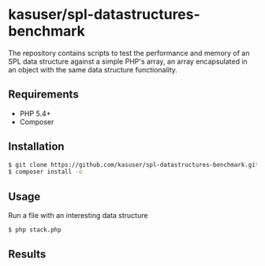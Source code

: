 # kasuser/spl-datastructures-benchmark

The repository contains scripts to test the performance and memory of an SPL data structure against a simple PHP's array, an array encapsulated in an object with the same data structure functionality.

## Requirements

* PHP 5.4+
* Composer

## Installation

```bash
$ git clone https://github.com/kasuser/spl-datastructures-benchmark.git
$ composer install -o
```

## Usage

Run a file with an interesting data structure

```bash
$ php stack.php
```

## Results